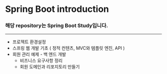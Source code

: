 # Spring Boot introduction<br>
### 해당 repository는 Spring Boot Study입니다.
***
- 프로젝트 환경설정
- 스프링 웹 개발 기초 ( 정적 컨텐츠, MVC와 템플릿 엔진, API )
- 회원 관리 예제 - 백 엔드 개발
    - 비즈니스 요구사항 정리
    - 회원 도메인과 리포지토리 만들기
    